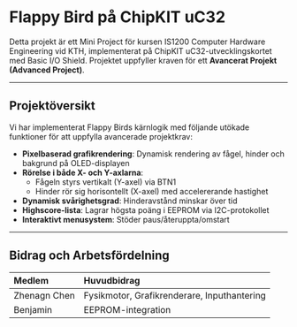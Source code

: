 
# Flappy Bird på ChipKIT uC32
Detta projekt är ett Mini Project för kursen IS1200 Computer Hardware Engineering vid KTH, implementerat på ChipKIT uC32-utvecklingskortet med Basic I/O Shield. Projektet uppfyller kraven för ett **Avancerat Projekt (Advanced Project)**.

---

## Projektöversikt
Vi har implementerat Flappy Birds kärnlogik med följande utökade funktioner för att uppfylla avancerade projektkrav:
- **Pixelbaserad grafikrendering**: Dynamisk rendering av fågel, hinder och bakgrund på OLED-displayen
- **Rörelse i både X- och Y-axlarna**:
  - Fågeln styrs vertikalt (Y-axel) via BTN1
  - Hinder rör sig horisontellt (X-axel) med accelererande hastighet
- **Dynamisk svårighetsgrad**: Hinderavstånd minskar över tid
- **Highscore-lista**: Lagrar högsta poäng i EEPROM via I2C-protokollet
- **Interaktivt menusystem**: Stöder paus/återuppta/omstart

---

## Bidrag och Arbetsfördelning

| Medlem         | Huvudbidrag                   | 
|:---------------|:------------------------------|
| Zhenagn Chen       | Fysikmotor, Grafikrenderare, Inputhantering |      
| Benjamin     | EEPROM-integration | 
